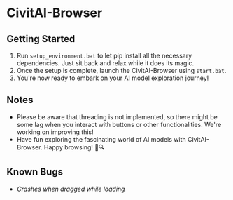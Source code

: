 # CivitAI-Browser

## Getting Started

1. Run `setup_environment.bat` to let pip install all the necessary dependencies. Just sit back and relax while it does its magic.
2. Once the setup is complete, launch the CivitAI-Browser using `start.bat`.
3. You're now ready to embark on your AI model exploration journey!

## Notes

- Please be aware that threading is not implemented, so there might be some lag when you interact with buttons or other functionalities. We're working on improving this!
- Have fun exploring the fascinating world of AI models with CivitAI-Browser. Happy browsing! 🤖🔍

## Known Bugs

- *Crashes when dragged while loading*
